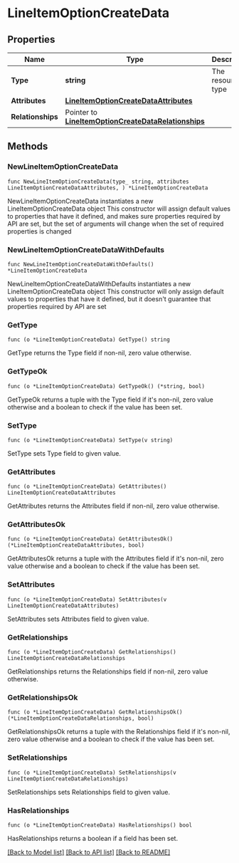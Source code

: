 # LineItemOptionCreateData

## Properties

Name | Type | Description | Notes
------------ | ------------- | ------------- | -------------
**Type** | **string** | The resource&#39;s type | 
**Attributes** | [**LineItemOptionCreateDataAttributes**](LineItemOptionCreateDataAttributes.md) |  | 
**Relationships** | Pointer to [**LineItemOptionCreateDataRelationships**](LineItemOptionCreateDataRelationships.md) |  | [optional] 

## Methods

### NewLineItemOptionCreateData

`func NewLineItemOptionCreateData(type_ string, attributes LineItemOptionCreateDataAttributes, ) *LineItemOptionCreateData`

NewLineItemOptionCreateData instantiates a new LineItemOptionCreateData object
This constructor will assign default values to properties that have it defined,
and makes sure properties required by API are set, but the set of arguments
will change when the set of required properties is changed

### NewLineItemOptionCreateDataWithDefaults

`func NewLineItemOptionCreateDataWithDefaults() *LineItemOptionCreateData`

NewLineItemOptionCreateDataWithDefaults instantiates a new LineItemOptionCreateData object
This constructor will only assign default values to properties that have it defined,
but it doesn't guarantee that properties required by API are set

### GetType

`func (o *LineItemOptionCreateData) GetType() string`

GetType returns the Type field if non-nil, zero value otherwise.

### GetTypeOk

`func (o *LineItemOptionCreateData) GetTypeOk() (*string, bool)`

GetTypeOk returns a tuple with the Type field if it's non-nil, zero value otherwise
and a boolean to check if the value has been set.

### SetType

`func (o *LineItemOptionCreateData) SetType(v string)`

SetType sets Type field to given value.


### GetAttributes

`func (o *LineItemOptionCreateData) GetAttributes() LineItemOptionCreateDataAttributes`

GetAttributes returns the Attributes field if non-nil, zero value otherwise.

### GetAttributesOk

`func (o *LineItemOptionCreateData) GetAttributesOk() (*LineItemOptionCreateDataAttributes, bool)`

GetAttributesOk returns a tuple with the Attributes field if it's non-nil, zero value otherwise
and a boolean to check if the value has been set.

### SetAttributes

`func (o *LineItemOptionCreateData) SetAttributes(v LineItemOptionCreateDataAttributes)`

SetAttributes sets Attributes field to given value.


### GetRelationships

`func (o *LineItemOptionCreateData) GetRelationships() LineItemOptionCreateDataRelationships`

GetRelationships returns the Relationships field if non-nil, zero value otherwise.

### GetRelationshipsOk

`func (o *LineItemOptionCreateData) GetRelationshipsOk() (*LineItemOptionCreateDataRelationships, bool)`

GetRelationshipsOk returns a tuple with the Relationships field if it's non-nil, zero value otherwise
and a boolean to check if the value has been set.

### SetRelationships

`func (o *LineItemOptionCreateData) SetRelationships(v LineItemOptionCreateDataRelationships)`

SetRelationships sets Relationships field to given value.

### HasRelationships

`func (o *LineItemOptionCreateData) HasRelationships() bool`

HasRelationships returns a boolean if a field has been set.


[[Back to Model list]](../README.md#documentation-for-models) [[Back to API list]](../README.md#documentation-for-api-endpoints) [[Back to README]](../README.md)


